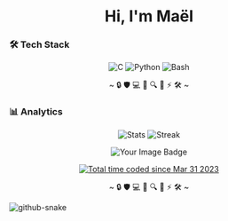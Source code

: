 <h1 align="center">
  Hi, I'm Maël
</h1>


### 🛠 Tech Stack

<p align="center">
  <!-- Langages -->
  <img src="https://img.shields.io/badge/C-A8B9CC?style=flat-square&logo=c&logoColor=black" alt="C">
  <img src="https://img.shields.io/badge/Python-FFD43B?style=flat-square&logo=python&logoColor=blue" alt="Python">
  <img src="https://img.shields.io/badge/Shell_Script-121011?style=flat-square&logo=gnu-bash&logoColor=white" alt="Bash">
</p>

<p align="center">
  ~ 🔒 🛡️ 💻 🐍 🔍 🧩 ⚡ 🛠️ ~
</p>

### 📊 Analytics

<p align="center">
  <img src="https://github-readme-stats.vercel.app/api?username=maelemiel&show_icons=true&theme=radical&count_private=true&include_all_commits=true" alt="Stats"> 
  
  <img src="https://github-readme-streak-stats.herokuapp.com/?user=maelemiel&theme=dark" alt="Streak">
</p>
<p align="center">
  <img src="https://tryhackme-badges.s3.amazonaws.com/maelemiel.png" alt="Your Image Badge" />
</p>
<p align="center">
    <a href="https://wakatime.com/@fe5f1437-0451-4212-a9e3-fb93b8dc106b"><img src="https://wakatime.com/badge/user/fe5f1437-0451-4212-a9e3-fb93b8dc106b.svg" alt="Total time coded since Mar 31 2023" />      </a>
</p>

<p align="center">
  ~ 🔒 🛡️ 💻 🐍 🔍 🧩 ⚡ 🛠️ ~
</p>


<picture>
  <source media="(prefers-color-scheme: dark)" srcset="https://raw.githubusercontent.com/tobiasmeyhoefer/tobiasmeyhoefer/output/github-snake-dark.svg" />
  <source media="(prefers-color-scheme: light)" srcset="https://raw.githubusercontent.com/tobiasmeyhoefer/tobiasmeyhoefer/output/github-snake.svg" />
  <img alt="github-snake" src="https://raw.githubusercontent.com/tobiasmeyhoefer/tobiasmeyhoefer/output/github-snake.svg" />
</picture>
